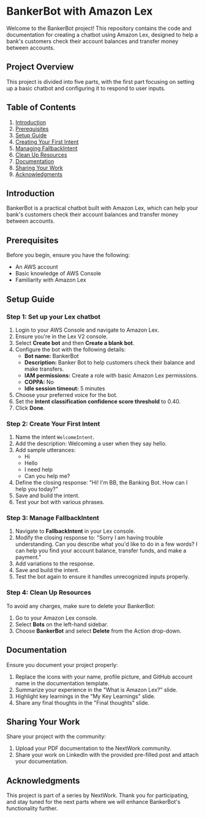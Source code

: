 # BankerBot with Amazon Lex

Welcome to the BankerBot project! This repository contains the code and documentation for creating a chatbot using Amazon Lex, designed to help a bank's customers check their account balances and transfer money between accounts.

## Project Overview

This project is divided into five parts, with the first part focusing on setting up a basic chatbot and configuring it to respond to user inputs. 

## Table of Contents

1. [Introduction](#introduction)
2. [Prerequisites](#prerequisites)
3. [Setup Guide](#setup-guide)
4. [Creating Your First Intent](#creating-your-first-intent)
5. [Managing FallbackIntent](#managing-fallbackintent)
6. [Clean Up Resources](#clean-up-resources)
7. [Documentation](#documentation)
8. [Sharing Your Work](#sharing-your-work)
9. [Acknowledgments](#acknowledgments)

## Introduction

BankerBot is a practical chatbot built with Amazon Lex, which can help your bank's customers check their account balances and transfer money between accounts.

## Prerequisites

Before you begin, ensure you have the following:

- An AWS account
- Basic knowledge of AWS Console
- Familiarity with Amazon Lex

## Setup Guide

### Step 1: Set up your Lex chatbot

1. Login to your AWS Console and navigate to Amazon Lex.
2. Ensure you're in the Lex V2 console.
3. Select **Create bot** and then **Create a blank bot**.
4. Configure the bot with the following details:
   - **Bot name:** BankerBot
   - **Description:** Banker Bot to help customers check their balance and make transfers.
   - **IAM permissions:** Create a role with basic Amazon Lex permissions.
   - **COPPA:** No
   - **Idle session timeout:** 5 minutes
5. Choose your preferred voice for the bot.
6. Set the **Intent classification confidence score threshold** to 0.40.
7. Click **Done**.

### Step 2: Create Your First Intent

1. Name the intent `WelcomeIntent`.
2. Add the description: Welcoming a user when they say hello.
3. Add sample utterances:
   - Hi
   - Hello
   - I need help
   - Can you help me?
4. Define the closing response: "Hi! I'm BB, the Banking Bot. How can I help you today?"
5. Save and build the intent.
6. Test your bot with various phrases.

### Step 3: Manage FallbackIntent

1. Navigate to **FallbackIntent** in your Lex console.
2. Modify the closing response to: "Sorry I am having trouble understanding. Can you describe what you'd like to do in a few words? I can help you find your account balance, transfer funds, and make a payment."
3. Add variations to the response.
4. Save and build the intent.
5. Test the bot again to ensure it handles unrecognized inputs properly.

### Step 4: Clean Up Resources

To avoid any charges, make sure to delete your BankerBot:

1. Go to your Amazon Lex console.
2. Select **Bots** on the left-hand sidebar.
3. Choose **BankerBot** and select **Delete** from the Action drop-down.

## Documentation

Ensure you document your project properly:

1. Replace the icons with your name, profile picture, and GitHub account name in the documentation template.
2. Summarize your experience in the "What is Amazon Lex?" slide.
3. Highlight key learnings in the "My Key Learnings" slide.
4. Share any final thoughts in the "Final thoughts" slide.

## Sharing Your Work

Share your project with the community:

1. Upload your PDF documentation to the NextWork community.
2. Share your work on LinkedIn with the provided pre-filled post and attach your documentation.

## Acknowledgments

This project is part of a series by NextWork. Thank you for participating, and stay tuned for the next parts where we will enhance BankerBot's functionality further.
